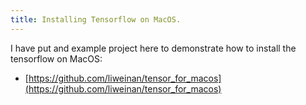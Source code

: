 ```yaml
---
title: Installing Tensorflow on MacOS. 
---
```


I have put and example project here to demonstrate how to install the tensorflow on MacOS:

- [https://github.com/liweinan/tensor_for_macos](https://github.com/liweinan/tensor_for_macos)


